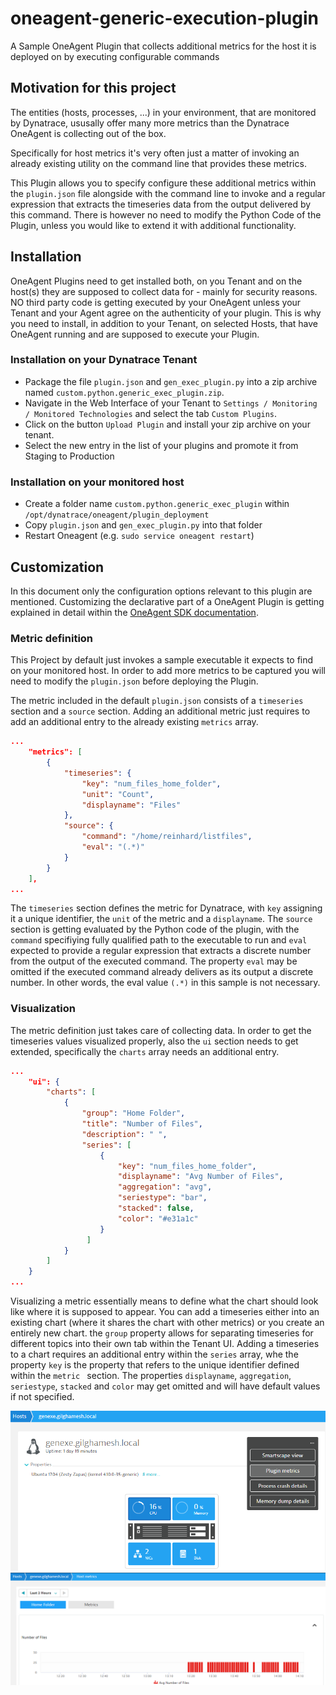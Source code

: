 # oneagent-generic-execution-plugin
A Sample OneAgent Plugin that collects additional metrics for the host it is deployed on by executing configurable commands

## Motivation for this project
The entities (hosts, processes, ...) in your environment, that are monitored by Dynatrace, ususally offer many more metrics than the Dynatrace OneAgent is collecting out of the box.

Specifically for host metrics it's very often just a matter of invoking an already existing utility on the command line that provides these metrics.

This Plugin allows you to specify configure these additional metrics within the `plugin.json` file alongside with the command line to invoke and a regular expression that extracts the timeseries data from the output delivered by this command.
There is however no need to modify the Python Code of the Plugin, unless you would like to extend it with additional functionality.

## Installation
OneAgent Plugins need to get installed both, on you Tenant and on the host(s) they are supposed to collect data for - mainly for security reasons. NO third party code is getting executed by your OneAgent unless your Tenant and your Agent agree on the authenticity of your plugin.
This is why you need to install, in addition to your Tenant, on selected Hosts, that have OneAgent running and are supposed to execute your Plugin.
### Installation on your Dynatrace Tenant
* Package the file `plugin.json` and `gen_exec_plugin.py` into a zip archive named `custom.python.generic_exec_plugin.zip`.
* Navigate in the Web Interface of your Tenant to `Settings / Monitoring / Monitored Technologies` and select the tab `Custom Plugins`.
* Click on the button `Upload Plugin` and install your zip archive on your tenant.
* Select the new entry in the list of your plugins and promote it from Staging to Production
### Installation on your monitored host
* Create a folder name `custom.python.generic_exec_plugin` within `/opt/dynatrace/oneagent/plugin_deployment`
* Copy `plugin.json` and `gen_exec_plugin.py` into that folder
* Restart Oneagent (e.g. `sudo service oneagent restart`)

## Customization
In this document only the configuration options relevant to this plugin are mentioned.
Customizing the declarative part of a OneAgent Plugin is getting explained in detail within the [OneAgent SDK documentation](https://dynatrace.github.io/plugin-sdk/index.html).

### Metric definition
This Project by default just invokes a sample executable it expects to find on your monitored host.
In order to add more metrics to be captured you will need to modify the `plugin.json` before deploying the Plugin.

The metric included in the default `plugin.json` consists of a `timeseries` section and a `source` section.
Adding an additional metric just requires to add an additional entry to the already existing `metrics` array.

```json
...
    "metrics": [
        {
            "timeseries": {
                "key": "num_files_home_folder",
                "unit": "Count",
                "displayname": "Files"
            },
            "source": {
                "command": "/home/reinhard/listfiles",
                "eval": "(.*)"
            }
        }
    ],
...
```
The `timeseries` section defines the metric for Dynatrace, with `key` assigning it a unique identifier, the `unit` of the metric and a `displayname`.
The `source` section is getting evaluated by the Python code of the plugin, with the `command` specifiying fully qualified path to the executable to run and `eval` expected to provide a regular expression that extracts a discrete number from the output of the executed command. The property `eval` may be omitted if the executed command already delivers as its output a discrete number. In other words, the eval value `(.*)` in this sample is not necessary.

### Visualization
The metric definition just takes care of collecting data. In order to get the timeseries values visualized properly, also the `ui` section needs to get extended, specifically the `charts` array needs an additional entry.

```json
...
	"ui": {
		"charts": [
            {
                "group": "Home Folder",
                "title": "Number of Files",
                "description": " ",
                "series": [
                    {
                        "key": "num_files_home_folder",
                        "displayname": "Avg Number of Files",
                        "aggregation": "avg",
                        "seriestype": "bar",
                        "stacked": false,
                        "color": "#e31a1c"
                    }
                 ]
            }
        ]
	}
...
```

Visualizing a metric essentially means to define what the chart should look like where it is supposed to appear.
You can add a timeseries either into an existing chart (where it shares the chart with other metrics) or you create an entirely new chart.
the `group` property allows for separating timeseries for different topics into their own tab within the Tenant UI.
Adding a timeseries to a chart requires an additional entry within the `series` array, whe the property `key` is the property that refers to the unique identifier defined within the `metric ` section. The properties `displayname`, `aggregation`, `seriestype`, `stacked` and `color` may get omitted and will have default values if not specified.

![Menu](/images/menu.png)
![Chart](/images/chart.png)
